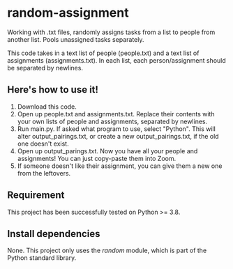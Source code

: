 # random-assignment
Working with .txt files, randomly assigns tasks from a list to people from another list.  Pools unassigned tasks separately.

This code takes in a text list of people (people.txt) and a text list of assignments (assignments.txt).  In each list, each person/assignment should be separated by newlines.

## Here's how to use it!
1. Download this code.
2. Open up people.txt and assignments.txt.  Replace their contents with your own lists of people and assignments, separated by newlines.
3. Run main.py.  If asked what program to use, select "Python".  This will alter output_pairings.txt, or create a new output_pairings.txt, if the old one doesn't exist.
4. Open up output_parings.txt.  Now you have all your people and assignments!  You can just copy-paste them into Zoom.
5. If someone doesn't like their assignment, you can give them a new one from the leftovers.

## Requirement
This project has been successfully tested on Python >= 3.8.

## Install dependencies
None.  This project only uses the _random_ module, which is part of the Python standard library.
